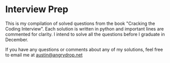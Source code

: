 # Interview Prep

This is my compilation of solved questions from the book "Cracking the Coding Interview". Each solution is written in python and important lines are commented for clarity. I intend to solve all the questions before I graduate in December.

If you have any questions or comments about any of my solutions, feel free to email me at austin@angrydrop.net
